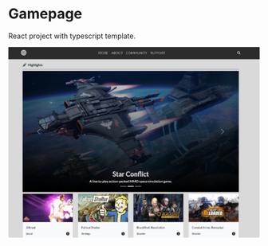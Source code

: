 # Gamepage

React project with typescript template.

![main page](/screenshot/mainpage.v1.png?raw=true)
